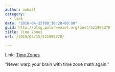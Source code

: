 ```yaml
---
author: awball
category:
  - link
date: "2010-04-15T00:36:28+00:00"
guid: http://blog.polarweasel.org/post/521995370
title: Time Zones
url: /2010/04/15/521995370/

---
```

Link: [Time Zones](http://EveryTimeZone.com/)

“Never warp your brain with time zone math again.”
